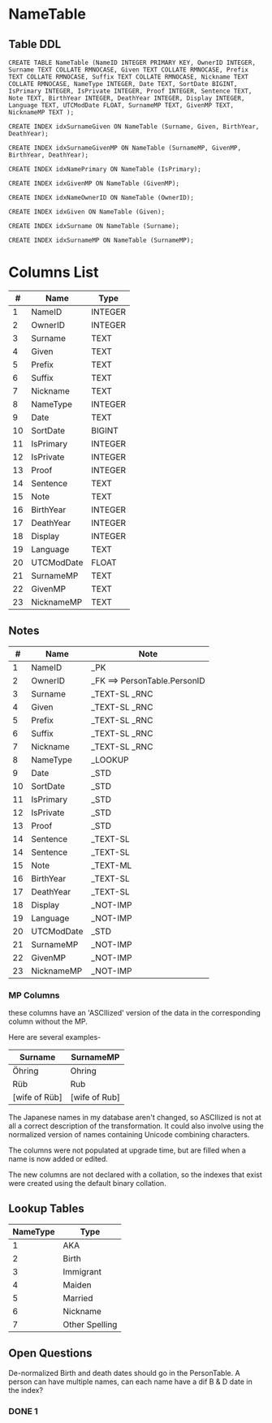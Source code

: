 # NameTable

## Table DDL

```
CREATE TABLE NameTable (NameID INTEGER PRIMARY KEY, OwnerID INTEGER, Surname TEXT COLLATE RMNOCASE, Given TEXT COLLATE RMNOCASE, Prefix TEXT COLLATE RMNOCASE, Suffix TEXT COLLATE RMNOCASE, Nickname TEXT COLLATE RMNOCASE, NameType INTEGER, Date TEXT, SortDate BIGINT, IsPrimary INTEGER, IsPrivate INTEGER, Proof INTEGER, Sentence TEXT, Note TEXT, BirthYear INTEGER, DeathYear INTEGER, Display INTEGER, Language TEXT, UTCModDate FLOAT, SurnameMP TEXT, GivenMP TEXT, NicknameMP TEXT );

CREATE INDEX idxSurnameGiven ON NameTable (Surname, Given, BirthYear, DeathYear);

CREATE INDEX idxSurnameGivenMP ON NameTable (SurnameMP, GivenMP, BirthYear, DeathYear);

CREATE INDEX idxNamePrimary ON NameTable (IsPrimary);

CREATE INDEX idxGivenMP ON NameTable (GivenMP);

CREATE INDEX idxNameOwnerID ON NameTable (OwnerID);

CREATE INDEX idxGiven ON NameTable (Given);

CREATE INDEX idxSurname ON NameTable (Surname);

CREATE INDEX idxSurnameMP ON NameTable (SurnameMP);
```

# Columns List

| #   | Name       | Type    |
| --- | ---------- | ------- |
| 1   | NameID     | INTEGER |
| 2   | OwnerID    | INTEGER |
| 3   | Surname    | TEXT    |
| 4   | Given      | TEXT    |
| 5   | Prefix     | TEXT    |
| 6   | Suffix     | TEXT    |
| 7   | Nickname   | TEXT    |
| 8   | NameType   | INTEGER |
| 9   | Date       | TEXT    |
| 10  | SortDate   | BIGINT  |
| 11  | IsPrimary  | INTEGER |
| 12  | IsPrivate  | INTEGER |
| 13  | Proof      | INTEGER |
| 14  | Sentence   | TEXT    |
| 15  | Note       | TEXT    |
| 16  | BirthYear  | INTEGER |
| 17  | DeathYear  | INTEGER |
| 18  | Display    | INTEGER |
| 19  | Language   | TEXT    |
| 20  | UTCModDate | FLOAT   |
| 21  | SurnameMP  | TEXT    |
| 22  | GivenMP    | TEXT    |
| 23  | NicknameMP | TEXT    |

## Notes

| #   | Name       | Note                         |
| --- | ---------- | ---------------------------- |
| 1   | NameID     | _PK                          |
| 2   | OwnerID    | _FK ==> PersonTable.PersonID |
| 3   | Surname    | _TEXT-SL  _RNC               |
| 4   | Given      | _TEXT-SL  _RNC               |
| 5   | Prefix     | _TEXT-SL  _RNC               |
| 6   | Suffix     | _TEXT-SL  _RNC               |
| 7   | Nickname   | _TEXT-SL  _RNC               |
| 8   | NameType   | _LOOKUP                       |
| 9   | Date       | _STD                         |
| 10  | SortDate   | _STD                         |
| 11  | IsPrimary  | _STD                         |
| 12  | IsPrivate  | _STD                         |
| 13  | Proof      | _STD                  |
| 14  | Sentence   | _TEXT-SL                     |
| 14  | Sentence   | _TEXT-SL                     |
| 15  | Note       | _TEXT-ML                     |
| 16  | BirthYear  | _TEXT-SL                     |
| 17  | DeathYear  | _TEXT-SL                     |
| 18  | Display    | _NOT-IMP                     |
| 19  | Language   | _NOT-IMP                     |
| 20  | UTCModDate | _STD                         |
| 21  | SurnameMP  | _NOT-IMP                     |
| 22  | GivenMP    | _NOT-IMP                     |
| 23  | NicknameMP | _NOT-IMP                     |


### MP Columns
these columns have an 'ASCIIized' version of the data in the corresponding column without the MP.

Here are several examples-

| Surname        | SurnameMP      |
| -------------- | -------------- |
| Öhring         | Ohring         |
| Rüb            | Rub            |
| \[wife of Rüb] | \[wife of Rub] |

The Japanese names in my database aren't changed, so ASCIIized is not at 
all a correct description of the transformation. It could also involve using the normalized version of names containing Unicode combining characters.

The columns were not populated at upgrade time, but are filled when a name is now added or edited.

The new columns are not declared with a collation, so the indexes that exist were created using the default binary collation.

## Lookup Tables

| NameType | Type           |
| -------- | -------------- |
| 1        | AKA            |
| 2        | Birth          |
| 3        | Immigrant      |
| 4        | Maiden         |
| 5        | Married        |
| 6        | Nickname       |
| 7        | Other Spelling |


## Open Questions
De-normalized Birth and death dates should go in the PersonTable.
A person can have multiple names, can each name have a dif B & D date in the index?

### DONE 1

